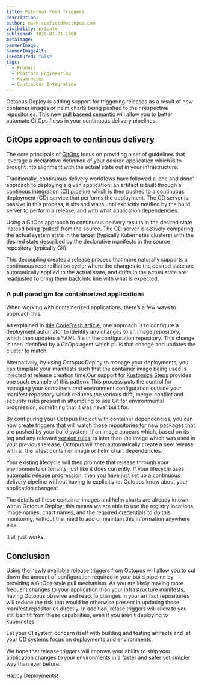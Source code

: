 ```yaml
---
title: External Feed Triggers
description: 
author: mark.coafield@octopus.com
visibility: private
published: 3020-01-01-1400
metaImage: 
bannerImage: 
bannerImageAlt: 
isFeatured: false
tags: 
  - Product
  - Platform Engineering
  - Kubernetes
  - Continuous Integration
---
```


Octopus Deploy is adding support for triggering releases as a result of new container images or helm charts being pushed to their respective repositories. This new pull baseed semantic will allow you to better automate GitOps flows in your continuous delivery pipelines.

## GitOps approach to continous delivery

The core principals of [GitOps](https://opengitops.dev/) focus on providing a set of guidelines that leverage a declarative definition of your desired application which is to brought into alignment with the actual state out in your infrastructure.

Traditionally, continuous delivery workflows have followed a ‘one and done’ approach to deploying a given application: an artifact is built through a continous integration (CI) pipeline which is then pushed to a continuous deployment (CD) service that performs the deployment. The CD server is passive in this process, it sits and waits until explicitly notified by the build server to perform a release, and with what application dependencies.

Using a GitOps approach to continuous delivery results in the desired state instead being ‘pulled’ from the source. The CD server is actively comparing the actual system state in the target (typically Kubernetes clusters) with the desired state described by the declarative manifests in the source repository (typically Git). 

This decoupling creates a release process that more naturally supports a continuous reconcilliation cycle; where the changes to the desired state are automatically applied to the actual state, and drifts in the actual state are readjusted to bring them back into line with what is expected.

<Reconcilliation Loop Image Here>

### A pull paradigm for containerized applications

When working with containerized applications, there’s a few ways to approach this.  

As explained in [this CodeFresh article](https://codefresh.io/learn/gitops/gitops-workflow-vs-traditional-workflow-what-is-the-difference/), one approach is to configure a deployment automator to identify any changes to an image repository, which then updates a YAML file in the configuration repository.  This change is then identified by a GitOps agent which pulls that change and updates the cluster to match.

Alternatively, by using Octopus Deploy to manage your deployments, you can template your manifests such that the container image being used is injected at release creation time.Our support for [Kustomize Steps](https://octopus.com/docs/deployments/kubernetes/kustomize) provides one such example of this pattern. This process puts the control for managing your containers _and_ environment configuration outside your manifest repository which reduces the various drift, merge-conflict and security risks present in attempting to use Git for environmental progression, something that it was never built for. 

By configuring your Octopus Project with container dependencies, you can now create triggers that will watch those repositories for new packages that are pushed by your build system. If an image appears which, based on its tag and any relevant [version rules](https://octopus.com/docs/releases/channels#version-rules), is later than the image which was used in your previous release, Octopus will then automatically create a new release with all the latest container image or helm chart dependencies. 

Your existing lifecycle will then promote that release through your environments or tenants, just like it does currently. If your lifecycle uses automatic release progression, then you have just set up a continuous delivery pipeline without having to explicitly let Octopus know about your application changes! 

The details of these container images and helm charts are already known within Octopus Deploy; this means we are able to use the registry locations, image names, chart names, and the required credentials to do this monitoring, without the need to add or maintain this information anywhere else.

It all just works.

## Conclusion
Using the newly available release triggers from Octopus will allow you to cut down the amount of configuration required in your build pipeline by providing a GitOps style pull mechanism. As you are likely making more frequent changes to your application than your infrastructure manifests, having Octopus observe and react to changes in your artifact repositories will reduce the risk that would be otherwise present in updating those manifest repositories directly. In addition, relase triggers will allow to you still benifit from these capabilities, even if you aren't deploying to kubernetes.

Let your CI system concern itself with building and testing artifacts and let your CD systems focus on deployments and environments.

We hope that release triggers will improve your ability to ship your application changes to your environments in a faster and safer yet simpler way than ever before.

Happy Deployments!